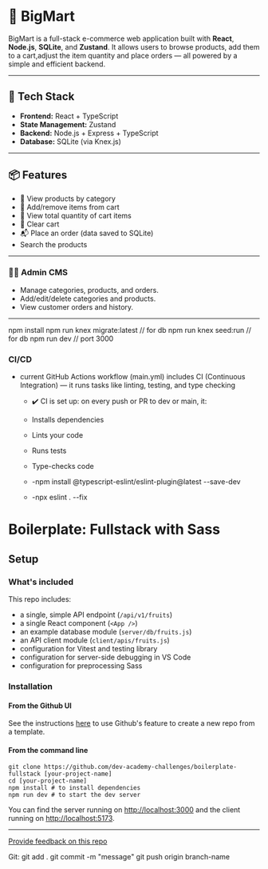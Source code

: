 # 🛒 BigMart

BigMart is a full-stack e-commerce web application built with **React**, **Node.js**, **SQLite**, and **Zustand**. It allows users to browse products, add them to a cart,adjust the item quantity and place orders — all powered by a simple and efficient backend.

---

## 🚀 Tech Stack

- **Frontend:** React + TypeScript
- **State Management:** Zustand
- **Backend:** Node.js + Express + TypeScript
- **Database:** SQLite (via Knex.js)

---

## 📦 Features

- 🧾 View products by category  
- 🛒 Add/remove items from cart  
- 🔢 View total quantity of cart items  
- 🧼 Clear cart  
- 📬 Place an order (data saved to SQLite)
- Search the products

---


### 🧑‍💻 Admin CMS
- Manage categories, products, and orders.
- Add/edit/delete categories and products.
- View customer orders and history.
-----------

npm install
npm run knex migrate:latest  // for db
npm run knex seed:run        // for db
npm run dev                 // port 3000

### CI/CD

- current GitHub Actions workflow (main.yml) includes CI (Continuous Integration) — it runs tasks like linting, testing, and type checking
     - ✔️ CI is set up: on every push or PR to dev or main, it:

     - Installs dependencies

     - Lints your code

     - Runs tests

     - Type-checks code
     - -npm install @typescript-eslint/eslint-plugin@latest --save-dev
     - -npx eslint . --fix

# Boilerplate: Fullstack with Sass

## Setup

### What's included

This repo includes:

* a single, simple API endpoint (`/api/v1/fruits`)
* a single React component (`<App />`)
* an example database module (`server/db/fruits.js`)
* an API client module (`client/apis/fruits.js`)
* configuration for Vitest and testing library
* configuration for server-side debugging in VS Code
* configuration for preprocessing Sass

### Installation

#### **From the Github UI**

See the instructions [here](https://docs.github.com/en/free-pro-team@latest/github/creating-cloning-and-archiving-repositories/creating-a-repository-from-a-template) to use Github's feature to create a new repo from a template.

#### **From the command line**

```
git clone https://github.com/dev-academy-challenges/boilerplate-fullstack [your-project-name]
cd [your-project-name]
npm install # to install dependencies
npm run dev # to start the dev server
```

You can find the server running on [http://localhost:3000](http://localhost:3000) and the client running on [http://localhost:5173](http://localhost:5173).

---
[Provide feedback on this repo](https://docs.google.com/forms/d/e/1FAIpQLSfw4FGdWkLwMLlUaNQ8FtP2CTJdGDUv6Xoxrh19zIrJSkvT4Q/viewform?usp=pp_url&entry.1958421517=boilerplate-fullstack)

Git:
git add .
git commit -m "message"
git push origin branch-name
